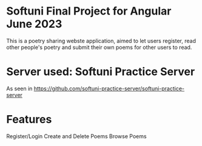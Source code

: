# Softuni Final Project for Angular June 2023
This is a poetry sharing webste application, aimed to let users register, read other people's poetry and submit their own poems for other users to read. 

# Server used: Softuni Practice Server
As seen in https://github.com/softuni-practice-server/softuni-practice-server

# Features
Register/Login
Create and Delete Poems
Browse Poems
